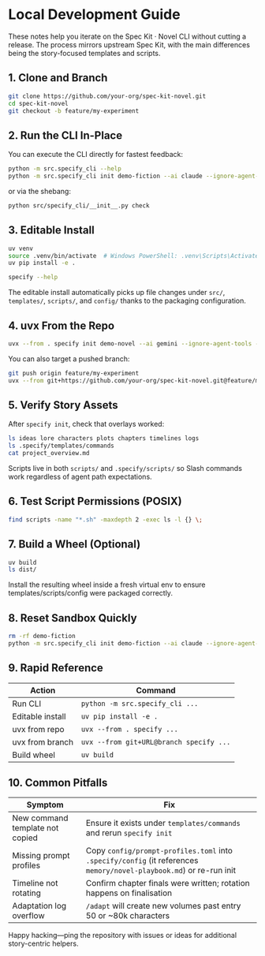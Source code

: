 # Local Development Guide

These notes help you iterate on the Spec Kit · Novel CLI without cutting a release. The process mirrors upstream Spec Kit, with the main differences being the story-focused templates and scripts.

## 1. Clone and Branch

```bash
git clone https://github.com/your-org/spec-kit-novel.git
cd spec-kit-novel
git checkout -b feature/my-experiment
```

## 2. Run the CLI In-Place

You can execute the CLI directly for fastest feedback:

```bash
python -m src.specify_cli --help
python -m src.specify_cli init demo-fiction --ai claude --ignore-agent-tools --script sh
```

or via the shebang:

```bash
python src/specify_cli/__init__.py check
```

## 3. Editable Install

```bash
uv venv
source .venv/bin/activate  # Windows PowerShell: .venv\Scripts\Activate.ps1
uv pip install -e .

specify --help
```

The editable install automatically picks up file changes under `src/`, `templates/`, `scripts/`, and `config/` thanks to the packaging configuration.

## 4. uvx From the Repo

```bash
uvx --from . specify init demo-novel --ai gemini --ignore-agent-tools --script ps
```

You can also target a pushed branch:

```bash
git push origin feature/my-experiment
uvx --from git+https://github.com/your-org/spec-kit-novel.git@feature/my-experiment specify init demo-branch
```

## 5. Verify Story Assets

After `specify init`, check that overlays worked:

```bash
ls ideas lore characters plots chapters timelines logs
ls .specify/templates/commands
cat project_overview.md
```

Scripts live in both `scripts/` and `.specify/scripts/` so Slash commands work regardless of agent path expectations.

## 6. Test Script Permissions (POSIX)

```bash
find scripts -name "*.sh" -maxdepth 2 -exec ls -l {} \;
```

## 7. Build a Wheel (Optional)

```bash
uv build
ls dist/
```

Install the resulting wheel inside a fresh virtual env to ensure templates/scripts/config were packaged correctly.

## 8. Reset Sandbox Quickly

```bash
rm -rf demo-fiction
python -m src.specify_cli init demo-fiction --ai claude --ignore-agent-tools --script sh
```

## 9. Rapid Reference

| Action | Command |
| ------ | ------- |
| Run CLI | `python -m src.specify_cli ...` |
| Editable install | `uv pip install -e .` |
| uvx from repo | `uvx --from . specify ...` |
| uvx from branch | `uvx --from git+URL@branch specify ...` |
| Build wheel | `uv build` |

## 10. Common Pitfalls

| Symptom | Fix |
|---------|-----|
| New command template not copied | Ensure it exists under `templates/commands` and rerun `specify init` |
| Missing prompt profiles | Copy `config/prompt-profiles.toml` into `.specify/config` (it references `memory/novel-playbook.md`) or re-run init |
| Timeline not rotating | Confirm chapter finals were written; rotation happens on finalisation |
| Adaptation log overflow | `/adapt` will create new volumes past entry 50 or ~80k characters |

Happy hacking—ping the repository with issues or ideas for additional story-centric helpers.
